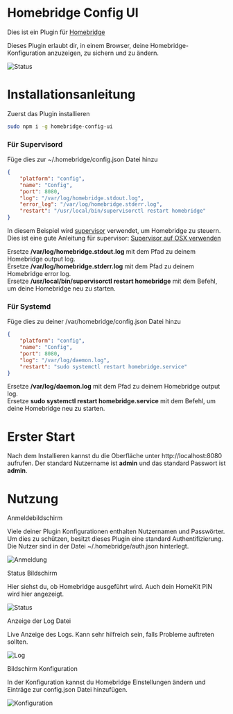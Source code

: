 # Homebridge Config UI

Dies ist ein Plugin für [Homebridge](https://github.com/nfarina/homebridge)

Dieses Plugin erlaubt dir, in einem Browser, deine Homebridge-Konfiguration anzuzeigen, zu sichern und zu ändern.

![Status](status.png)

# Installationsanleitung

Zuerst das Plugin installieren
```Bash
sudo npm i -g homebridge-config-ui
```

### Für Supervisord

Füge dies zur ~/.homebridge/config.json Datei hinzu
```JSON
{
    "platform": "config",
    "name": "Config",
    "port": 8080,
    "log": "/var/log/homebridge.stdout.log",
    "error_log": "/var/log/homebridge.stderr.log",
    "restart": "/usr/local/bin/supervisorctl restart homebridge"
}
```

In diesem Beispiel wird [supervisor](http://supervisord.org/) verwendet, um Homebridge zu steuern. Dies ist eine gute Anleitung für supervisor: [Supervisor auf OSX verwenden](https://nicksergeant.com/running-supervisor-on-os-x/)

Ersetze <b>/var/log/homebridge.stdout.log</b> mit dem Pfad zu deinem Homebridge output log.<br />
Ersetze <b>/var/log/homebridge.stderr.log</b> mit dem Pfad zu deinem Homebridge error log.<br />
Ersetze <b>/usr/local/bin/supervisorctl restart homebridge</b> mit dem Befehl, um deine Homebridge neu zu starten.

### Für Systemd

Füge dies zu deiner /var/homebridge/config.json Datei hinzu
```JSON
{
    "platform": "config",
    "name": "Config",
    "port": 8080,
    "log": "/var/log/daemon.log",
    "restart": "sudo systemctl restart homebridge.service"
}
```

Ersetze <b>/var/log/daemon.log</b> mit dem Pfad zu deinem Homebridge output log.<br />
Ersetze <b>sudo systemctl restart homebridge.service</b> mit dem Befehl, um deine Homebridge neu zu starten.

# Erster Start

Nach dem Installieren kannst du die Oberfläche unter http://localhost:8080 aufrufen. Der standard Nutzername ist <b>admin</b> und das standard Passwort ist <b>admin</b>.

# Nutzung

Anmeldebildschirm

Viele deiner Plugin Konfigurationen enthalten Nutzernamen und Passwörter. Um dies zu schützen, besitzt dieses Plugin eine standard Authentifizierung. Die Nutzer sind in der Datei ~/.homebridge/auth.json hinterlegt.

![Anmeldung](login.png)

Status Bildschirm

Hier siehst du, ob Homebridge ausgeführt wird. Auch dein HomeKit PIN wird hier angezeigt.

![Status](status.png)

Anzeige der Log Datei

Live Anzeige des Logs. Kann sehr hilfreich sein, falls Probleme auftreten sollten.

![Log](log.png)

Bildschirm Konfiguration

In der Konfiguration kannst du Homebridge Einstellungen ändern und Einträge zur config.json Datei hinzufügen.

![Konfiguration](config.png)
